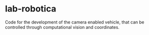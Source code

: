 # lab-robotica
Code for the development of the camera enabled vehicle, that can be controlled through computational vision and coordinates.
